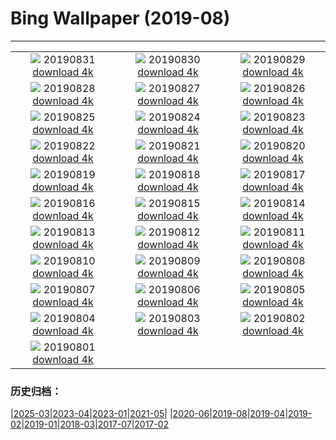 # Bing Wallpaper (2019-08)
**************
| | | |
| :----: | :----: | :----: |
| ![](https://www.bing.com/th?id=OHR.Castelbouc_ZH-CN1475157551_1920x1080.jpg) 20190831 [download 4k](https://www.bing.com/th?id=OHR.Castelbouc_ZH-CN1475157551_UHD.jpg) | ![](https://www.bing.com/th?id=OHR.Slackers_ZH-CN1408656264_1920x1080.jpg) 20190830 [download 4k](https://www.bing.com/th?id=OHR.Slackers_ZH-CN1408656264_UHD.jpg) | ![](https://www.bing.com/th?id=OHR.AsburyParkNJ_ZH-CN1353073841_1920x1080.jpg) 20190829 [download 4k](https://www.bing.com/th?id=OHR.AsburyParkNJ_ZH-CN1353073841_UHD.jpg) |
| ![](https://www.bing.com/th?id=OHR.HardeeCoFair_ZH-CN8647295545_1920x1080.jpg) 20190828 [download 4k](https://www.bing.com/th?id=OHR.HardeeCoFair_ZH-CN8647295545_UHD.jpg) | ![](https://www.bing.com/th?id=OHR.CorsiniGardens_ZH-CN8547012221_1920x1080.jpg) 20190827 [download 4k](https://www.bing.com/th?id=OHR.CorsiniGardens_ZH-CN8547012221_UHD.jpg) | ![](https://www.bing.com/th?id=OHR.Krakatoa_ZH-CN8471800710_1920x1080.jpg) 20190826 [download 4k](https://www.bing.com/th?id=OHR.Krakatoa_ZH-CN8471800710_UHD.jpg) |
| ![](https://www.bing.com/th?id=OHR.ParrotsIndia_ZH-CN8386276023_1920x1080.jpg) 20190825 [download 4k](https://www.bing.com/th?id=OHR.ParrotsIndia_ZH-CN8386276023_UHD.jpg) | ![](https://www.bing.com/th?id=OHR.WinnatsPass_ZH-CN8251326840_1920x1080.jpg) 20190824 [download 4k](https://www.bing.com/th?id=OHR.WinnatsPass_ZH-CN8251326840_UHD.jpg) | ![](https://www.bing.com/th?id=OHR.AugustBears_ZH-CN8159736622_1920x1080.jpg) 20190823 [download 4k](https://www.bing.com/th?id=OHR.AugustBears_ZH-CN8159736622_UHD.jpg) |
| ![](https://www.bing.com/th?id=OHR.FarmlandLandscape_ZH-CN8021236701_1920x1080.jpg) 20190822 [download 4k](https://www.bing.com/th?id=OHR.FarmlandLandscape_ZH-CN8021236701_UHD.jpg) | ![](https://www.bing.com/th?id=OHR.DubaiFountain_ZH-CN7944507087_1920x1080.jpg) 20190821 [download 4k](https://www.bing.com/th?id=OHR.DubaiFountain_ZH-CN7944507087_UHD.jpg) | ![](https://www.bing.com/th?id=OHR.MaraRiverCrossing_ZH-CN6598585392_1920x1080.jpg) 20190820 [download 4k](https://www.bing.com/th?id=OHR.MaraRiverCrossing_ZH-CN6598585392_UHD.jpg) |
| ![](https://www.bing.com/th?id=OHR.FinlandCamping_ZH-CN6418764403_1920x1080.jpg) 20190819 [download 4k](https://www.bing.com/th?id=OHR.FinlandCamping_ZH-CN6418764403_UHD.jpg) | ![](https://www.bing.com/th?id=OHR.Feringasee_ZH-CN6335425001_1920x1080.jpg) 20190818 [download 4k](https://www.bing.com/th?id=OHR.Feringasee_ZH-CN6335425001_UHD.jpg) | ![](https://www.bing.com/th?id=OHR.MagdalenCave_ZH-CN6279630125_1920x1080.jpg) 20190817 [download 4k](https://www.bing.com/th?id=OHR.MagdalenCave_ZH-CN6279630125_UHD.jpg) |
| ![](https://www.bing.com/th?id=OHR.DrinkingNectar_ZH-CN6196689688_1920x1080.jpg) 20190816 [download 4k](https://www.bing.com/th?id=OHR.DrinkingNectar_ZH-CN6196689688_UHD.jpg) | ![](https://www.bing.com/th?id=OHR.GoldRushYukon_ZH-CN6132080652_1920x1080.jpg) 20190815 [download 4k](https://www.bing.com/th?id=OHR.GoldRushYukon_ZH-CN6132080652_UHD.jpg) | ![](https://www.bing.com/th?id=OHR.SmogenSweden_ZH-CN0457682922_1920x1080.jpg) 20190814 [download 4k](https://www.bing.com/th?id=OHR.SmogenSweden_ZH-CN0457682922_UHD.jpg) |
| ![](https://www.bing.com/th?id=OHR.HornedAnole_ZH-CN0388959247_1920x1080.jpg) 20190813 [download 4k](https://www.bing.com/th?id=OHR.HornedAnole_ZH-CN0388959247_UHD.jpg) | ![](https://www.bing.com/th?id=OHR.MartianSouthPole_ZH-CN0324422893_1920x1080.jpg) 20190812 [download 4k](https://www.bing.com/th?id=OHR.MartianSouthPole_ZH-CN0324422893_UHD.jpg) | ![](https://www.bing.com/th?id=OHR.AmboseliHerd_ZH-CN0249135007_1920x1080.jpg) 20190811 [download 4k](https://www.bing.com/th?id=OHR.AmboseliHerd_ZH-CN0249135007_UHD.jpg) |
| ![](https://www.bing.com/th?id=OHR.TRNPThunderstorm_ZH-CN0178957327_1920x1080.jpg) 20190810 [download 4k](https://www.bing.com/th?id=OHR.TRNPThunderstorm_ZH-CN0178957327_UHD.jpg) | ![](https://www.bing.com/th?id=OHR.TrianaBridge_ZH-CN0107319931_1920x1080.jpg) 20190809 [download 4k](https://www.bing.com/th?id=OHR.TrianaBridge_ZH-CN0107319931_UHD.jpg) | ![](https://www.bing.com/th?id=OHR.KluaneAspen_ZH-CN0028056280_1920x1080.jpg) 20190808 [download 4k](https://www.bing.com/th?id=OHR.KluaneAspen_ZH-CN0028056280_UHD.jpg) |
| ![](https://www.bing.com/th?id=OHR.LinyantiLeopard_ZH-CN9934758728_1920x1080.jpg) 20190807 [download 4k](https://www.bing.com/th?id=OHR.LinyantiLeopard_ZH-CN9934758728_UHD.jpg) | ![](https://www.bing.com/th?id=OHR.qixi_ZH-CN3534017617_1920x1080.jpg) 20190806 [download 4k](https://www.bing.com/th?id=OHR.qixi_ZH-CN3534017617_UHD.jpg) | ![](https://www.bing.com/th?id=OHR.WhiteStorksNest_ZH-CN9809680903_1920x1080.jpg) 20190805 [download 4k](https://www.bing.com/th?id=OHR.WhiteStorksNest_ZH-CN9809680903_UHD.jpg) |
| ![](https://www.bing.com/th?id=OHR.ApostleIslands_ZH-CN9543695883_1920x1080.jpg) 20190804 [download 4k](https://www.bing.com/th?id=OHR.ApostleIslands_ZH-CN9543695883_UHD.jpg) | ![](https://www.bing.com/th?id=OHR.SwiftFox_ZH-CN9413097062_1920x1080.jpg) 20190803 [download 4k](https://www.bing.com/th?id=OHR.SwiftFox_ZH-CN9413097062_UHD.jpg) | ![](https://www.bing.com/th?id=OHR.UhuRLP_ZH-CN5421658032_1920x1080.jpg) 20190802 [download 4k](https://www.bing.com/th?id=OHR.UhuRLP_ZH-CN5421658032_UHD.jpg) |
| ![](https://www.bing.com/th?id=OHR.CrummockWater_ZH-CN9317792500_1920x1080.jpg) 20190801 [download 4k](https://www.bing.com/th?id=OHR.CrummockWater_ZH-CN9317792500_UHD.jpg) |  |  |

### 历史归档：

|[2025-03](bing/2025-03/2025-03.md)|[2023-04](bing/2023-04/2023-04.md)|[2023-01](bing/2023-01/2023-01.md)|[2021-05](bing/2021-05/2021-05.md)|
|[2020-06](bing/2020-06/2020-06.md)|[2019-08](bing/2019-08/2019-08.md)|[2019-04](bing/2019-04/2019-04.md)|[2019-02](bing/2019-02/2019-02.md)|[2019-01](bing/2019-01/2019-01.md)|[2018-03](bing/2018-03/2018-03.md)|[2017-07](bing/2017-07/2017-07.md)|[2017-02](bing/2017-02/2017-02.md)